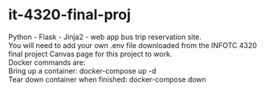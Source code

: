 # it-4320-final-proj

Python - Flask - Jinja2 - web app bus trip reservation site.<br />
You will need to add your own .env file downloaded from the INFOTC 4320 final project Canvas page for this project to work.<br />
Docker commands are:<br />
Bring up a container:  docker-compose up -d<br />
Tear down container when finished:  docker-compose down
